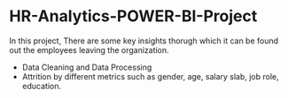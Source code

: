 # HR-Analytics-POWER-BI-Project

In this project, There are some key insights thorugh which it can be found out the employees leaving the organization.

- Data Cleaning and Data Processing
- Attrition by different metrics such as gender, age, salary slab, job role, education.
